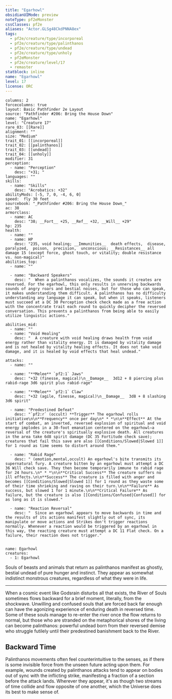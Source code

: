 ```yaml
---
title: "Egarhowl"
obsidianUIMode: preview
noteType: pf2eMonster
cssClasses: pf2e
aliases: "Actor.GLSg48CkdPNNA8ex" 
tags:
  - pf2e/creature/type/incorporeal
  - pf2e/creature/type/palinthanos
  - pf2e/creature/type/undead
  - pf2e/creature/type/unholy
  - pf2eMonster
  - pf2e/creature/level/17
  - remaster
statblock: inline
name: "Egarhowl"
level: 17
license: ORC
---
```


```statblock
columns: 2
forcecolumns: true
layout: Basic Pathfinder 2e Layout
source: "Pathfinder #206: Bring the House Down"
name: "Egarhowl"
level: "Creature 17"
rare_03: [[Rare]]
alignment: ""
size: "Medium"
trait_01: [[incorporeal]]
trait_02: [[palinthanos]]
trait_03: [[undead]]
trait_04: [[unholy]]
modifier: 31
perception:
  - name: "Perception"
    desc: "+31; "
languages: ""
skills:
  - name: "Skills"
    desc: "Acrobatics: +32"
abilityMods: [-5, 7, 0, -4, 6, 0]
speed:  fly 30 feet
sourcebook: "_Pathfinder #206: Bring the House Down_"
ac: 38
armorclass:
  - name: AC
    desc: "38; __Fort__ +25, __Ref__ +32, __Will__ +29"
hp: 235
health:
  - name: ""
  - name: HP
    desc: "235, void healing; __Immunities__  death effects,  disease,  paralyzed,  poison,  precision,  unconscious; __Resistances__ all damage 15 (except force, ghost touch, or vitality; double resistance vs. non-magical)"
abilities_top:
  - name: ""

  - name: "Backward Speakers"
    desc: "  When a palinthanos vocalizes, the sounds it creates are reversed. For the egarhowl, this only results in unnerving backwards sounds of angry roars and bestial noises, but for those who can speak, it makes understanding them difficult. A palinthanos has no difficulty understanding any language it can speak, but when it speaks, listeners must succeed at a DC 30 Perception check check made as a free action with the concentrate trait each round to quickly decipher the reversed conversation. This prevents a palinthanos from being able to easily utilize linguistic actions."

abilities_mid:
  - name: ""
  - name: "Void Healing"
    desc: "  A creature with void healing draws health from void energy rather than vitality energy. It is damaged by vitality damage and is not healed by vitality healing effects. It does not take void damage, and it is healed by void effects that heal undead."

attacks:
  - name: ""

  - name: "**Melee** `pf2:1` Jaws"
    desc: "+32 (finesse, magical)\n__Damage__  3d12 + 8 piercing plus rabid-rage 3d6 spirit plus rabid-rage"

  - name: "**Melee** `pf2:1` Claw"
    desc: "+32 (agile, finesse, magical)\n__Damage__  3d8 + 8 slashing 3d6 spirit"

  - name: "Predestined Defeat"
    desc: "`pf2:r` (occult) **Trigger** The egarhowl rolls initiative\n\n**Frequency** once per day\n* * *\n\n**Effect** At the start of combat, an inverted, reversed explosion of spiritual and void energy implodes in a 30-foot emanation centered on the egarhowl—a reversal of the creature's spiritually explosive death. All creatures in the area take 6d8 spirit damage (DC 35 Fortitude check save); creatures that fail this save are also [[Conditions/Slowed|Slowed 1]] for 1 round as time seems to distort around them."

  - name: "Rabid Rage"
    desc: " (emotion,mental,occult) An egarhowl's bite transmits its supernatural fury. A creature bitten by an egarhowl must attempt a DC 36 Will check save. They then become temporarily immune to rabid rage for 24 hours.\n* * *\n\n**Critical Success** The creature suffers no ill effects.\n\n**Success** The creature is filled with anger and becomes [[Conditions/Slowed|Slowed 1]] for 1 round as they waste some of their time shrieking and raving on their turn.\n\n**Failure** As success, but slowed 1 for 1 minute.\n\n**Critical Failure** As failure, but the creature is also [[Conditions/Confused|Confused]] for as long as it is slowed."

  - name: "Reaction Reversal"
    desc: "  Since an egarhowl appears to move backwards in time and the results of its actions manifest slightly out of sync, its manipulate or move actions and Strikes don't trigger reactions normally. Whenever a reaction would be triggered by an egarhowl in this way, the reacting creature must attempt a DC 11 Flat check. On a failure, their reaction does not trigger."
 
```

```encounter-table
name: Egarhowl
creatures:
  - 1: Egarhowl
```



Souls of beasts and animals that return as palinthanos manifest as ghostly, bestial undead of pure hunger and instinct. They appear as somewhat indistinct monstrous creatures, regardless of what they were in life.

* * *

When a cosmic event like Godsrain disturbs all that exists, the River of Souls sometimes flows backward for a brief moment, literally, from the shockwave. Unwilling and confused souls that are forced back far enough can have the agonizing experience of enduring death in reversed time. Some of these souls manage to re-enter the river once the flow returns to normal, but those who are stranded on the metaphorical shores of the living can become palinthanos: powerful undead born from their reversed demise who struggle futilely until their predestined banishment back to the River.

## Backward Time

Palinthanos movements often feel counterintuitive to the senses, as if there is some invisible force from the unseen future acting upon them. For example, wounds created by palinthanos attacks tend to appear on bodies out of sync with the inflicting strike, manifesting a fraction of a section before the attack lands. Wherever they appear, it's as though two streams of time collide and flow opposite of one another, which the Universe does its best to make sense of.
